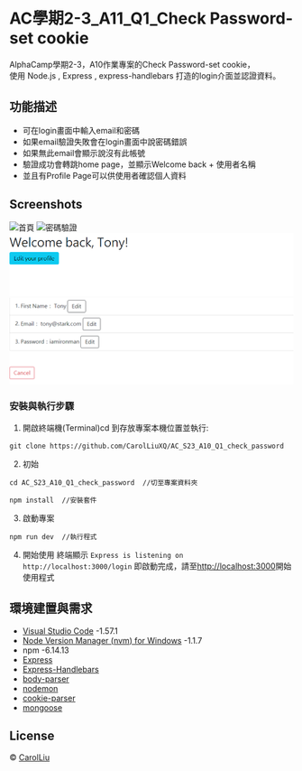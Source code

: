 # AC學期2-3_A11_Q1_Check Password-set cookie

AlphaCamp學期2-3，A10作業專案的Check Password-set cookie，  
使用 Node.js , Express , express-handlebars 打造的login介面並認證資料。

## 功能描述

- 可在login畫面中輸入email和密碼
- 如果email驗證失敗會在login畫面中說密碼錯誤
- 如果無此email會顯示說沒有此帳號
- 驗證成功會轉跳home page，並顯示Welcome back + 使用者名稱
- 並且有Profile Page可以供使用者確認個人資料

## Screenshots

![首頁](./homepage.PNG)
![密碼驗證](./verifyPassword.PNG)
![驗證成功轉跳home頁面](./verifySuccessed.PNG)
![驗證成功轉跳home頁面](./profile.PNG)


### 安裝與執行步驟

1. 開啟終端機(Terminal)cd 到存放專案本機位置並執行:

```
git clone https://github.com/CarolLiuXQ/AC_S23_A10_Q1_check_password
```

2. 初始

```
cd AC_S23_A10_Q1_check_password  //切至專案資料夾
```

```
npm install  //安裝套件
```

3. 啟動專案

```
npm run dev  //執行程式
```

4. 開始使用
終端顯示 `Express is listening on http://localhost:3000/login` 即啟動完成，請至[http://localhost:3000](http://localhost:3000/login)開始使用程式



## 環境建置與需求

- [Visual Studio Code](https://visualstudio.microsoft.com/zh-hant/) -1.57.1
- [Node Version Manager (nvm) for Windows](https://github.com/coreybutler/nvm-windows/releases) -1.1.7
- npm -6.14.13
- [Express](https://www.npmjs.com/package/express)
- [Express-Handlebars](https://www.npmjs.com/package/express-handlebars)
- [body-parser](https://www.npmjs.com/package/body-parser)
- [nodemon](https://www.npmjs.com/package/nodemon)
- [cookie-parser](https://www.npmjs.com/package/cookie-parser)
- [mongoose](https://www.npmjs.com/package/mongoose)


## License
© [CarolLiu](https://github.com/CarolLiuXQ/)